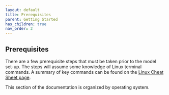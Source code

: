 ```yaml
---
layout: default
title: Prerequisites
parent: Getting Started
has_children: true
nav_order: 2
---
```


## Prerequisites

There are a few prerequisite steps that must be taken prior to the model set-up. The steps will assume some knowledge of Linux terminal commands. A summary of key commands can be found on the [Linux Cheat Sheet page](https://echo-air-model.github.io/docs/other_information/linux_cheat_sheet.html).

This section of the documentation is organized by operating system. 


